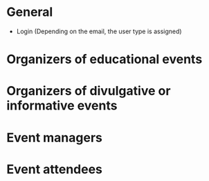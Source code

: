 # General
- Login (Depending on the email, the user type is assigned)

# Organizers of educational events
# Organizers of divulgative or informative events
# Event managers
# Event attendees
